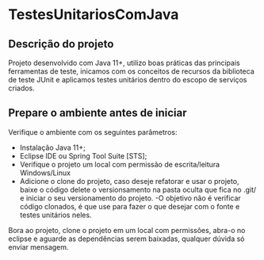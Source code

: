 # TestesUnitariosComJava

## Descrição do projeto

Projeto desenvolvido com Java 11+, utilizo boas práticas das principais ferramentas de teste, inicamos com os conceitos de recursos da biblioteca de
teste JUnit e aplicamos testes unitários dentro do escopo de serviços criados.

## Prepare o ambiente antes de iniciar

Verifique o ambiente com os seguintes parâmetros:

- Instalação Java 11+;
- Eclipse IDE ou Spring Tool Suite [STS];
- Verifique o projeto um local com permissão de escrita/leitura Windows/Linux
- Adicione o clone do projeto, caso deseje refatorar e usar o projeto,  baixe o código delete o versionsamento na pasta oculta que fica no .git/ 
e iniciar o seu versionamento do projeto.
-O objetivo não é verificar código clonados, é que use para fazer o que desejar com o fonte e testes unitários neles.

Bora ao projeto, clone o projeto em um local com permissões, abra-o no eclipse e aguarde 
as dependências serem baixadas, qualquer dúvida só enviar mensagem.